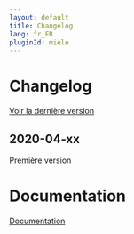 ```yaml
---
layout: default
title: Changelog
lang: fr_FR
pluginId: miele
---
```


# Changelog

[Voir la dernière version](#tocAnchor-1-1-1)

## 2020-04-xx

Première version

# Documentation

[Documentation]({{site.baseurl}}/{{page.pluginId}})
